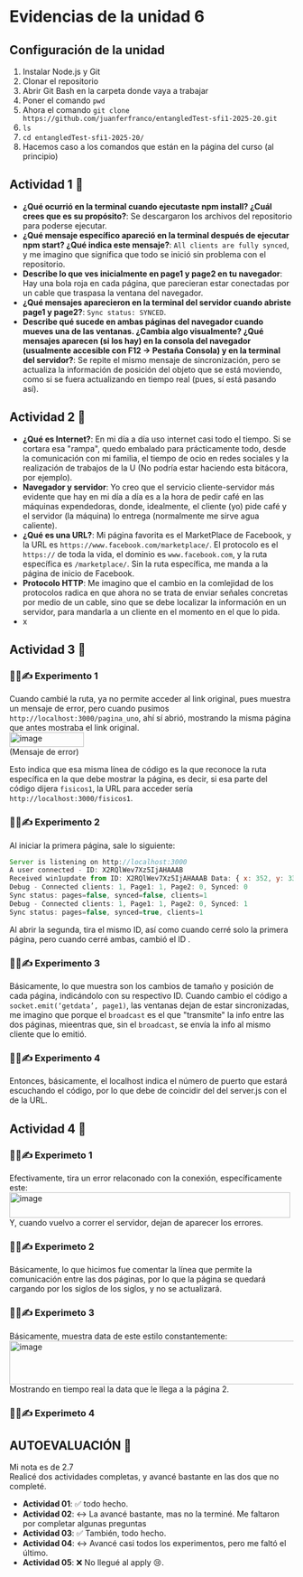 
# Evidencias de la unidad 6
## Configuración de la unidad  
1. Instalar Node.js y Git
2. Clonar el repositorio
3. Abrir Git Bash en la carpeta donde vaya a trabajar
4. Poner el comando `pwd`
5. Ahora el comando `git clone https://github.com/juanferfranco/entangledTest-sfi1-2025-20.git`
6. `ls`
7. `cd entangledTest-sfi1-2025-20/`
8. Hacemos caso a los comandos que están en la página del curso (al principio)

## Actividad 1 🐧
- **¿Qué ocurrió en la terminal cuando ejecutaste npm install? ¿Cuál crees que es su propósito?**: Se descargaron los archivos del repositorio para poderse ejecutar.
- **¿Qué mensaje específico apareció en la terminal después de ejecutar npm start? ¿Qué indica este mensaje?**: `All clients are fully synced`, y me imagino que significa que todo se inició sin problema con el repositorio.
- **Describe lo que ves inicialmente en page1 y page2 en tu navegador**: Hay una bola roja en cada página, que parecieran estar conectadas por un cable que traspasa la ventana del navegador.
- **¿Qué mensajes aparecieron en la terminal del servidor cuando abriste page1 y page2?**: `Sync status: SYNCED`.
- **Describe qué sucede en ambas páginas del navegador cuando mueves una de las ventanas. ¿Cambia algo visualmente? ¿Qué mensajes aparecen (si los hay) en la consola del navegador (usualmente accesible con F12 -> Pestaña Consola) y en la terminal del servidor?**: Se repite el mismo mensaje de sincronización, pero se actualiza la información de posición del objeto que se está moviendo, como si se fuera actualizando en tiempo real (pues, sí está pasando así).

## Actividad 2 🐧  

- **¿Qué es Internet?**: En mi día a día uso internet casi todo el tiempo. Si se cortara esa "rampa", quedo embalado para prácticamente todo, desde la comunicación con mi familia, el tiempo de ocio en redes sociales y la realización de trabajos de la U (No podría estar haciendo esta bitácora, por ejemplo).
- **Navegador y servidor**: Yo creo que el servicio cliente-servidor más evidente que hay en mi día a día es a la hora de pedir café en las máquinas expendedoras, donde, idealmente, el cliente (yo) pide café y el servidor (la máquina) lo entrega (normalmente me sirve agua caliente).
- **¿Qué es una URL?**: Mi página favorita es el MarketPlace de Facebook, y la URL es `https://www.facebook.com/marketplace/`. El protocolo es el `https://` de toda la vida, el dominio es `www.facebook.com`, y la ruta específica es `/marketplace/`. Sin la ruta específica, me manda a la página de inicio de Facebook.
- **Protocolo HTTP**: Me imagino que el cambio en la comlejidad de los protocolos radica en que ahora no se trata de enviar señales concretas por medio de un cable, sino que se debe localizar la información en un servidor, para mandarla a un cliente en el momento en el que lo pida.
- x

## Actividad 3 🐧
### 🧐🧪✍️ Experimento 1
Cuando cambié la ruta, ya no permite acceder al link original, pues muestra un mensaje de error, pero cuando pusimos `http://localhost:3000/pagina_uno`, ahí sí abrió, mostrando la misma página que antes mostraba el link original.  
<img width="132" height="26" alt="image" src="https://github.com/user-attachments/assets/23cd6315-a495-4829-adbf-d7845a948690" />  
(Mensaje de error)  

Esto indica que esa misma línea de código es la que reconoce la ruta específica en la que debe mostrar la página, es decir, si esa parte del código dijera `fisicos1`, la URL para acceder sería `http://localhost:3000/fisicos1`.

### 🧐🧪✍️ Experimento 2
Al iniciar la primera página, sale lo siguiente:  
``` js
Server is listening on http://localhost:3000
A user connected - ID: X2RQlWev7Xz5IjAHAAAB
Received win1update from ID: X2RQlWev7Xz5IjAHAAAB Data: { x: 352, y: 333, width: 537, height: 275 }
Debug - Connected clients: 1, Page1: 1, Page2: 0, Synced: 0
Sync status: pages=false, synced=false, clients=1
Debug - Connected clients: 1, Page1: 1, Page2: 0, Synced: 1
Sync status: pages=false, synced=true, clients=1

```
Al abrir la segunda, tira el mismo ID, así como cuando cerré solo la primera página, pero cuando cerré ambas, cambió el ID .

### 🧐🧪✍️ Experimento 3
Básicamente, lo que muestra son los cambios de tamaño y posición de cada página, indicándolo con su respectivo ID.
Cuando cambio el código a `socket.emit(‘getdata’, page1)`, las ventanas dejan de estar sincronizadas, me imagino que porque el `broadcast` es el que "transmite" la info entre las dos páginas, mieentras que, sin el `broadcast`, se envía la info al mismo cliente que lo emitió.

### 🧐🧪✍️ Experimento 4
Entonces, básicamente, el localhost indica el número de puerto que estará escuchando el código, por lo que debe de coincidir del del server.js con el de la URL.

## Actividad 4 🐧
### 🧐🧪✍️ Experimeto 1
Efectivamente, tira un error relaconado con la conexión, específicamente este:  
<img width="498" height="45" alt="image" src="https://github.com/user-attachments/assets/581ce46f-782c-452f-ab5b-2d47ab3f74fc" />  
Y, cuando vuelvo a correr el servidor, dejan de aparecer los errores.

### 🧐🧪✍️ Experimeto 2
Básicamente, lo que hicimos fue comentar la línea que permite la comunicación entre las dos páginas, por lo que la página se quedará cargando por los siglos de los siglos, y no se actualizará.

### 🧐🧪✍️ Experimeto 3
Básicamente, muestra data de este estilo constantemente:  
<img width="632" height="77" alt="image" src="https://github.com/user-attachments/assets/4c8e1787-a942-4c71-9f6a-221bdc95f75e" />  
Mostrando en tiempo real la data que le llega a la página 2.  


### 🧐🧪✍️ Experimeto 4


## AUTOEVALUACIÓN 🐧

Mi nota es de 2.7  
Realicé dos actividades completas, y avancé bastante en las dos que no completé.  
- **Actividad 01**: ✅ todo hecho.  
- **Actividad 02**: ↔️ La avancé bastante, mas no la terminé. Me faltaron por completar algunas preguntas
- **Actividad 03**: ✅ También, todo hecho.
- **Actividad 04**: ↔️ Avancé casi todos los experimentos, pero me faltó el último.
- **Actividad 05**: ❌ No llegué al apply 😢.












